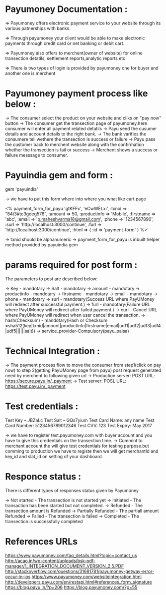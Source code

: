 Payumoney Documentation :
=========================

=> Payumoney offers electronic payment service to your website through its various  patnerships with banks.

=> Through payumoney your client would be able to make electronic payments through credit card or net banking or debit cart.

=> Payumoney also offers to merchent(owner of website) for online transection detatils, settlement reports,analytic reports etc

=> There is two types of login is provided by payumoney one for buyer and another one is merchent


Payumoney payment process like below :
=====================================
  
  ->  The consumer select the product on your website and cliks on "pay now" button 
  ->  The consumer get the transection page of payumoney.here consumer will enter all   payment related detatils
  ->  Payu send the cusumer details and account details to the right bank.
  ->  The bank varifies the consumere tell wethere the transection is success or failure 
  ->  Payu pass the customer back to merchent website along with the confirmation whether the transection is fail or success
  ->  Merchent shows a success or failure messsage to consumer.


Payuindia gem and form :
========================

gem 'payuindia'

-> we have to put this form where into where you wnat like cart page

<% payment_form_for_payu 'gtKFFx', 'eCwWELxi',
      :txnid => "84t3#te3gdeg578",
      :amount => 50,
      :productinfo => 'Mobile',
      :firstname => 'abc',
      :email => 'p.maheshvarma18@gmail.com',
      :phone => '1234567890',
      :surl => 'http://localhost:3000/continue',
      :furl => 'http://localhost:3000/continue',
      :html => { :id => 'payment-form' } %>'

-> txnid should be alphanumeric
-> payment_form_for_payu is inbuilt helper method provided by payuindia gem

params required for post form :
================================

The parameters to post are described below:

-> Key - mandotary
-> Salt - mandotary
-> amount - mandotary
-> productinfo - mandotary
-> firstname - mandotary
-> email - mandotary
-> phone - mandotary
-> surl - mandotary(Success URL where PayUMoney will redirect after successful payment.)
-> furl - mandotary(Failure URL where PayUMoney will redirect after failed payment.)
-> curl - Cancel URL where PayUMoney will redirect when user cancel the transaction.
-> hash(Checksum) - mandotary(Hash or Checksum =sha512(key|txnid|amount|productinfo|firstname|email|udf1|udf2|udf3|udf4|udf5||||||salt))
-> service_provider-Compulsory(payu_paisa)

Technical Integration :
=======================

-> The payment process flow to move the consumer from step1(click on pay now) to step 2(getting PayUMoney page from payu) post request generated need by merchent to following given url
->  Production server:
    POST URL: https://secure.payu.in/_payment
->  Test server:
    POSL URL: https://test.payu.in/_payment


Test credentials :
==================

Test Key – JBZaLc
Test Salt – GQs7yium
Test Card Name: any name
Test Card Number: 5123456789012346
Test CVV: 123
Test Expiry: May 2017

-> we have to register test.payumoney.com with buyer account and you have to give this credentials on the transection time.
-> Commint to merchant account the will give test credentials for testing purpose.but comming to production we have to registe then we will get merchantId and key_id and slat_id on setting of your dashboard. 

Responce status :
=================

There is different types of responses status given by Payumoney

->  Not started - The transection is not started yet
->  Initiated - The transaction has been started but not completed.
->  Refunded - The transection amount is Refunded
->  Partially Refunded - The partiall amount Refunded
->  Failed - The transection is failed
->  Completed - The transection is successfully completed


References URLs
================

https://www.payumoney.com/faq_details.html?topic=contact_us
http://acao.in/wp-content/uploads/bsk-pdf-manager/1_INTEGRATION_DOCUMENT_VERSION_2.5.PDF
http://stackoverflow.com/questions/31681781/payumoney-getway-error-occur-in-ios
https://www.payumoney.com/websiteintegration.html
http://developers.payu.com/en/restapi.html#references_form_signature
https://blog.payu.in/?p=206
https://blog.payumoney.com/?p=55
